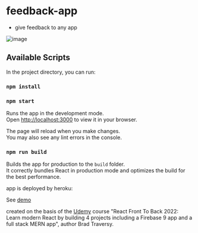 # feedback-app
- give feedback to any app

![image](https://user-images.githubusercontent.com/85465559/168424787-da631b7e-149c-4801-9223-6724f4798dd6.png)


## Available Scripts

In the project directory, you can run:

### `npm install`

### `npm start`

Runs the app in the development mode.\
Open [http://localhost:3000](http://localhost:3000) to view it in your browser.

The page will reload when you make changes.\
You may also see any lint errors in the console.

### `npm run build`

Builds the app for production to the `build` folder.\
It correctly bundles React in production mode and optimizes the build for the best performance.

app is deployed by heroku:

See [demo](https://feedback-react-app.herokuapp.com/)

created on the basis of the [Udemy](https://www.udemy.com/course/react-front-to-back-2022/) course 
"React Front To Back 2022: Learn modern React by building 4 projects including a Firebase 9 app and a full stack MERN app", author Brad Traversy.
